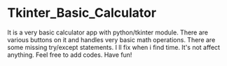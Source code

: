 # Tkinter_Basic_Calculator

It is a very basic calculator app with python/tkinter module.
There are various buttons on it and handles very basic math operations.
There are some missing try/except statements. I ll fix when i find time. It's not affect anything. 
Feel free to add codes. Have fun!
